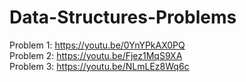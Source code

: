 # Data-Structures-Problems

Problem 1: https://youtu.be/0YnYPkAX0PQ <br />
Problem 2: https://youtu.be/Fjez1MqS9XA <br />
Problem 3: https://youtu.be/NLmLEz8Wq6c <br />
